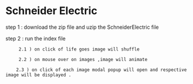 # Schneider Electric

step 1 : download the zip file and uzip the SchneiderElectric file 

step 2 : run the index file
 
         2.1 ) on click of life goes image will shuffle
		 
         2.2 ) on mouse over on images ,image will animate
		 
        2.3 ) on click of each image modal popup will open and respective image will be displayed .
